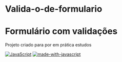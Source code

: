 # Valida-o-de-formulario
<h1> Formulário com validações </h1>

<span> Projeto criado para por em prática estudos </span>

[![JavaScript](https://img.shields.io/badge/--F7DF1E?logo=javascript&logoColor=000)](https://www.javascript.com/)
[![made-with-javascript](https://img.shields.io/badge/Made%20with-JavaScript-1f425f.svg)](https://www.javascript.com)

